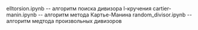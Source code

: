 elltorsion.ipynb -- алгоритм поиска дивизора l-кручения
cartier-manin.ipynb -- алгоритм метода Картье-Манина
random_divisor.ipynb -- алгоритм медтода произвольных дивизоров
